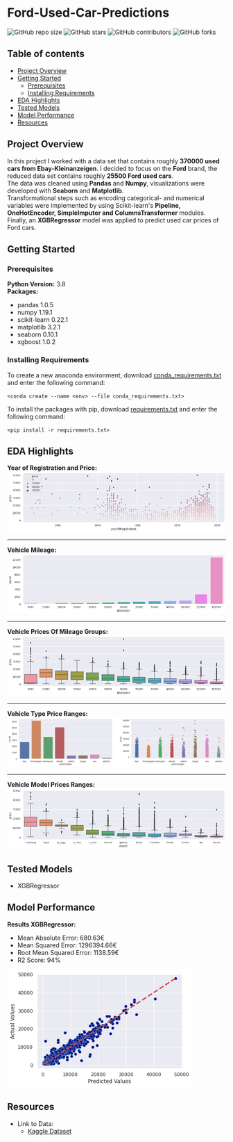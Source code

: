 # Ford-Used-Car-Predictions

![GitHub repo size](https://img.shields.io/github/repo-size/rm-kara/Ford-Used-Car-Predictions)
![GitHub stars](https://img.shields.io/github/stars/rm-kara/Ford-Used-Car-Predictions)
![GitHub contributors](https://img.shields.io/github/contributors/rm-kara/Ford-Used-Car-Predictions)
![GitHub forks](https://img.shields.io/github/forks/rm-kara/Ford-Used-Car-Predictions)

## Table of contents
* [Project Overview](#project-overview)
* [Getting Started](#getting-started)
    - [Prerequisites](#prerequisites)
    - [Installing Requirements](#installing-requirements)
* [EDA Highlights](#eda-highlights)
* [Tested Models](#tested-models)
* [Model Performance](#model-performance)
* [Resources](#resources)

## Project Overview
In this project I worked with a data set that contains roughly **370000 used cars from Ebay-Kleinanzeigen**. I decided to focus on the **Ford** brand, the reduced data set contains roughly **25500 Ford used cars**.  
The data was cleaned using **Pandas** and **Numpy**, visualizations were developed with **Seaborn** and **Matplotlib**.  
Transformational steps such as encoding categorical- and numerical variables were implemented by using Scikit-learn's **Pipeline, OneHotEncoder, SimpleImputer and ColumnsTransformer** modules.  
Finally, an **XGBRegressor** model was applied to predict used car prices of Ford cars.

## Getting Started

### Prerequisites
**Python Version:** 3.8  
**Packages:**
* pandas 1.0.5 
* numpy 1.19.1
* scikit-learn 0.22.1
* matplotlib 3.2.1
* seaborn 0.10.1
* xgboost 1.0.2

### Installing Requirements
To create a new anaconda environment, download [conda_requirements.txt](https://github.com/rm-kara/Ford-Used-Car-Predictions/blob/master/requirements/conda_requirements.txt) and enter the following command:  
```
<conda create --name <env> --file conda_requirements.txt>
```
To install the packages with pip, download [requirements.txt](https://github.com/rm-kara/Ford-Used-Car-Predictions/blob/master/requirements/requirements.txt) and enter the following command:  
```
<pip install -r requirements.txt>
```
## EDA Highlights
**Year of Registration and Price:** 
![alt text](https://github.com/rm-kara/Ford-Used-Car-Predictions/blob/master/img/charts/Distribution-year-price.png "Yeara and Price")
***
**Vehicle Mileage:**
![alt text](https://github.com/rm-kara/Ford-Used-Car-Predictions/blob/master/img/charts/Distribution-km.png "km Distribution")
***
**Vehicle Prices Of Mileage Groups:**
![alt text](https://github.com/rm-kara/Ford-Used-Car-Predictions/blob/master/img/charts/Price-over-km.png "Price over km")
***
**Vehicle Type Price Ranges:**
![alt text](https://github.com/rm-kara/Ford-Used-Car-Predictions/blob/master/img/charts/Vehicle-types.png "Types and price range")
***
**Vehicle Model Prices Ranges:**
![alt text](https://github.com/rm-kara/Ford-Used-Car-Predictions/blob/master/img/charts/Vehicle-Model-price.png "Model price range")

## Tested Models
* XGBRegressor

## Model Performance
**Results XGBRegressor:**
* Mean Absolute Error: 680.63€
* Mean Squared Error: 1296394.66€
* Root Mean Squared Error: 1138.59€
* R2 Score: 94%  

![alt text](https://github.com/rm-kara/Ford-Used-Car-Predictions/blob/master/img/charts/Model-predictions.png "Model Predictions")

## Resources
* Link to Data: 
    - [Kaggle Dataset](https://www.kaggle.com/orgesleka/used-cars-database)
